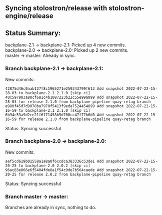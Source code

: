 ## Syncing stolostron/release with stolostron-engine/release

## Status Summary:

backplane-2.1 -> backplane-2.1: Picked up 4 new commits.  
backplane-2.0 -> backplane-2.0: Picked up 2 new commits.  
master -> master: Already in sync.  

### Branch backplane-2.1 -> backplane-2.1:

New commits:

```
42875d46c0aab127f8c1965271e259343799f613 Add snapshot 2022-07-22-15-28-03 to backplane-2.1 2.1.0 [skip ci]
40c597903a80cf681c4b1087223b22c55e99a099 Add snapshot 2022-07-22-15-28-03 for release 2.1.0 from backplane-pipeline quay-retag branch
a980f45d7d9078ba7970f5413f9eda7524454899 Add snapshot 2022-07-22-15-16-59 to backplane-2.1 2.1.0 [skip ci]
6b94c53a9d2ce21f6171458b5d700cc47f77b6d0 Add snapshot 2022-07-22-15-16-59 for release 2.1.0 from backplane-pipeline quay-retag branch
```

Status: Syncing successful

### Branch backplane-2.0 -> backplane-2.0:

New commits:

```
aaf5cd619b01558a1a8a0f6ccdca383336c53de1 Add snapshot 2022-07-22-15-20-25 to backplane-2.0 2.0.2 [skip ci]
96ac83e066e6f5404fde8a1f54c9de7b564caede Add snapshot 2022-07-22-15-20-25 for release 2.0.2 from backplane-pipeline quay-retag branch
```

Status: Syncing successful

### Branch master -> master:

Branches are already in sync, nothing to do.
